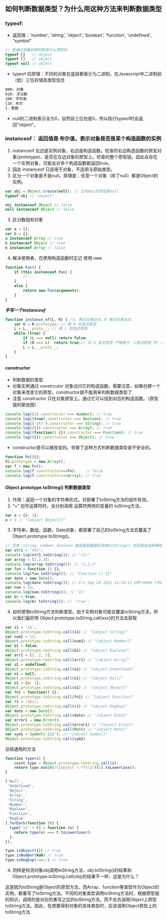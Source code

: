 ## 如何判断数据类型？为什么用这种方法来判断数据类型

### typeof: 
- 返回值：'number', 'string', 'object', 'boolean', 'function', 'undefined', "symbol" <br />

```js
// 是通过机器码来判断是什么类型的
typeof {}   // object
typeof []   // object
typeof null // object
```
- typeof 的原理：不同的对象在底层都表示为二进制，在Javascript中二进制前（低）三位存储其类型信息

```txt
000: 对象
010: 浮点数
100：字符串
110：布尔
1：整数
```
 - null的二进制表示全为0，自然前三位也是0，所以执行typeof时会返回"object"。


### instanceof： 返回值是 布尔值，表示对象是否是某个构造函数的实例
1. instanceof 左边是实例对象，右边是构造函数。检查的右边构造函数的原型对象(prototype)，是否在左边对象的原型上。检查的整个原型链。因此会存在一个实例对象，可能会对多个构造函数都返回true。
2. 因此 instanceof 只适用于对象，不适用与原始类型。
3. 区分一个对象是不是null。原理是：任意一个对象（除了null）都是Object的实例。

```js
var obj = Object.create(null); // 此时obj的原型是null
typeof obj // "object"

obj instanceof Object // false
null instanceof Object // false
```
3. 区分数组和对象
```js
var a = [];
var b = {};
a instanceof Array // true
b instanceof Object // true
b instanceof Array // false
```
4. 解决使用者，在使用构造函数时忘记 使用 new
```js
function Fun() {
    if (this instanceof Fun) {
        // ....
    }
    else {
        return new Fun(arguments);
    }
}
```
***手写一个instanceof***

```js
function instance_of(L, R) { //L 表示左表达式，R 表示右表达式 
    var O = R.prototype; // 取 R 的显示原型 
    L = L.__proto__; // 取 L 的隐式原型
    while (true) {
        if (L === null) return false;
        if (O === L)  return true;// 当 O 显式原型 严格等于  L隐式原型 时，返回true
        L = L.__proto__;
    }
} 
```

#### constructor
- 判断数据的类型
- 对象实例通过 constrcutor 对象访问它的构造函数。需要注意，如果创建一个对象来改变它的原型，constructor就不能用来判断数据类型了.
- 注意 constructor 只在对象原型上。通过它可以找到对应的构造函数。（原型链的那张图）
```js
console.log((2).constructor === Number); // true
console.log((true).constructor === Boolean); // true
console.log(('str').constructor === String); // true
console.log(([]).constructor === Array); // true
console.log((function() {}).constructor === Function); // true
console.log(({}).constructor === Object); // true
```
- constructor是可以被改变的。导致了这种方式判断数据类型是不安全的。
```js
function Fn(){};
Fn.prototype = new Array();
var f = new Fn();
console.log(f.constructor===Fn);    // false
console.log(f.constructor===Array); // true
```



#### Object.prototype.toString() 判断数据类型
1. 作用：返回一个对象的字符串形式。对部署了toString方法的组件有效。
2. “+” 加号运算符时，会分别调用 运算符两侧的变量的 toString方法。
```js
var a = {a: 1};
a + 1 // "[object Object]1"
```
3. 字符串，数组，函数，Date对象，都部署了自己的toString方法去覆盖了Object.prototype.toString()。
```js
// 注意：string，number，boolean 基础类型数据在调用toString() 浏览器会先转换成对象，然后再调用toString()方法，得到结果后，在把这个转换后的对象删除
var str1 = 'str';
console.log(str1.toString()); // "str"
var array = [1,2,3];
console.log(array.toString()); // "1,2,3"
var fun = function () {};
console.log(fun.toString()); // "function () {}"
var date = new Date();
console.log(date.toString()); // Fri Sep 24 2021 13:59:11 GMT+0800 (中国标准时间)
var num = 11;
console.log(num.toString()); // '11'
var br = true;
console.log(br.toString()); // 'true';
```
4. 如何使用toString方法判断类型。由于实例对象可能会覆盖toString方法，所以我们最好用 Object.prototype.toString.call(xxx)的方法去获取
```js
var s1 = 's1';
Object.prototype.toString.call(s1) // "[object String]"
var num1 = 11;
Object.prototype.toString.call(num1) // "[object Number]"
var b1 = false;
Object.prototype.toString.call(b1) // "[object Boolean]"
var arr1 = [1, 2, 3];
Object.prototype.toString.call(arr1) // "[object Array]"
var u1 = undefined;
Object.prototype.toString.call(u1) // "[object Undefined]"
var n1 = null;
Object.prototype.toString.call(n1) // "[object Null]"
var o1 = {a: 1};
Object.prototype.toString.call(o1) // "[object Object]"
var fn1 = function() {};
Object.prototype.toString.call(fn1) // "[object Function]"
var r1 = /abc/;
Object.prototype.toString.call(r1) // "[object RegExp]"
var date = new Date();
Object.prototype.toString.call(date) // "[object Date]"
var error1 = new Error();
Object.prototype.toString.call(error1) // "[object Error]"
Object.prototype.toString.call(Math) // "[object Math]"
var sym1 = Symbol('111'); // "[object Symbol]"
Object.prototype.toString.call(sym1)
```
总结通用的方法
```js
function type(s) {
    cosnt type = Object.prototype.toString.call(s);
    return type.match(/\[object (.*?)\]/)[1].toLowerCase();
}

['Null',
 'Undefined',
 'Object',
 'Array',
 'String',
 'Number',
 'Boolean',
 'Function',
 'RegExp'
].forEach(function (t) {
  type['is' + t] = function (o) {
    return type(o) === t.toLowerCase();
  };
});

type.isObject({}) // true
type.isNumber(NaN) // true
type.isRegExp(/abc/) // true
```
4. 同样是检测对象obj调用toString方法，obj.toString()的结果和Object.prototype.toString.call(obj)的结果不一样，这是为什么？

这是因为toString是Object的原型方法，而Array、function等类型作为Object的实例，都重写了toString方法。不同的对象类型调用toString方法时，根据原型链的知识，调用的是对应的重写之后的toString方法。而不会去调用Object上原型toString方法。因此，在想要得到对象的具体类型时，应该调用Object原型上的toString方法
